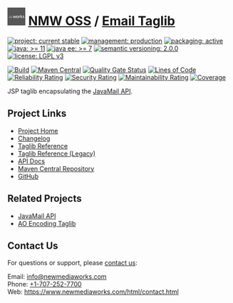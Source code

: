 # [<img src="nmw-logo.png" alt="NMW Logo" width="40" height="40">](https://github.com/newmediaworks) [NMW OSS](https://github.com/newmediaworks/nmw-oss) / [Email Taglib](https://github.com/newmediaworks/nmw-email-taglib)

[![project: current stable](https://oss.newmediaworks.com/ao-badges/project-current-stable.svg)](https://aoindustries.com/life-cycle#project-current-stable)
[![management: production](https://oss.newmediaworks.com/ao-badges/management-production.svg)](https://aoindustries.com/life-cycle#management-production)
[![packaging: active](https://oss.newmediaworks.com/ao-badges/packaging-active.svg)](https://aoindustries.com/life-cycle#packaging-active)  
[![java: &gt;= 11](https://oss.newmediaworks.com/ao-badges/java-11.svg)](https://docs.oracle.com/en/java/javase/11/)
[![java ee: &gt;= 7](https://oss.newmediaworks.com/ao-badges/javaee-7.svg)](https://docs.oracle.com/javaee/7/)
[![semantic versioning: 2.0.0](https://oss.newmediaworks.com/ao-badges/semver-2.0.0.svg)](http://semver.org/spec/v2.0.0.html)
[![license: LGPL v3](https://oss.newmediaworks.com/ao-badges/license-lgpl-3.0.svg)](https://www.gnu.org/licenses/lgpl-3.0)

[![Build](https://github.com/newmediaworks/nmw-email-taglib/workflows/Build/badge.svg?branch=master)](https://github.com/newmediaworks/nmw-email-taglib/actions?query=workflow%3ABuild)
[![Maven Central](https://maven-badges.herokuapp.com/maven-central/com.newmediaworks/nmw-email-taglib/badge.svg)](https://maven-badges.herokuapp.com/maven-central/com.newmediaworks/nmw-email-taglib)
[![Quality Gate Status](https://sonarcloud.io/api/project_badges/measure?branch=master&project=com.newmediaworks%3Anmw-email-taglib&metric=alert_status)](https://sonarcloud.io/dashboard?branch=master&id=com.newmediaworks%3Anmw-email-taglib)
[![Lines of Code](https://sonarcloud.io/api/project_badges/measure?branch=master&project=com.newmediaworks%3Anmw-email-taglib&metric=ncloc)](https://sonarcloud.io/component_measures?branch=master&id=com.newmediaworks%3Anmw-email-taglib&metric=ncloc)  
[![Reliability Rating](https://sonarcloud.io/api/project_badges/measure?branch=master&project=com.newmediaworks%3Anmw-email-taglib&metric=reliability_rating)](https://sonarcloud.io/component_measures?branch=master&id=com.newmediaworks%3Anmw-email-taglib&metric=Reliability)
[![Security Rating](https://sonarcloud.io/api/project_badges/measure?branch=master&project=com.newmediaworks%3Anmw-email-taglib&metric=security_rating)](https://sonarcloud.io/component_measures?branch=master&id=com.newmediaworks%3Anmw-email-taglib&metric=Security)
[![Maintainability Rating](https://sonarcloud.io/api/project_badges/measure?branch=master&project=com.newmediaworks%3Anmw-email-taglib&metric=sqale_rating)](https://sonarcloud.io/component_measures?branch=master&id=com.newmediaworks%3Anmw-email-taglib&metric=Maintainability)
[![Coverage](https://sonarcloud.io/api/project_badges/measure?branch=master&project=com.newmediaworks%3Anmw-email-taglib&metric=coverage)](https://sonarcloud.io/component_measures?branch=master&id=com.newmediaworks%3Anmw-email-taglib&metric=Coverage)

JSP taglib encapsulating the [JavaMail API](https://javaee.github.io/javamail/).

## Project Links
* [Project Home](https://oss.newmediaworks.com/email-taglib/)
* [Changelog](https://oss.newmediaworks.com/email-taglib/changelog)
* [Taglib Reference](https://oss.newmediaworks.com/email-taglib/nmw-email.tld/)
* [Taglib Reference (Legacy)](https://oss.newmediaworks.com/email-taglib/nmw-email-legacy.tld/)
* [API Docs](https://oss.newmediaworks.com/email-taglib/apidocs/)
* [Maven Central Repository](https://central.sonatype.com/search?namespace=com.newmediaworks&q=a%3Anmw-email-taglib)
* [GitHub](https://github.com/newmediaworks/nmw-email-taglib)

## Related Projects
* [JavaMail API](https://javaee.github.io/javamail/)
* [AO Encoding Taglib](https://github.com/ao-apps/ao-encoding-taglib)

## Contact Us
For questions or support, please [contact us](https://www.newmediaworks.com/html/contact.html):

Email: [info@newmediaworks.com](mailto:info@newmediaworks.com)  
Phone: [+1-707-252-7700](tel:+1-707-252-7700)  
Web: https://www.newmediaworks.com/html/contact.html
